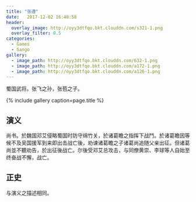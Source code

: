 ```yaml
---
title: "张遵"
date:   2017-12-02 16:48:58
header:
  overlay_image: http://oyy3dtfqo.bkt.clouddn.com/s321-1.png
  overlay_filter: 0.5
categories:
  - Games
  - Sango
gallery:
  - image_path: http://oyy3dtfqo.bkt.clouddn.com/632-1.png
  - image_path: http://oyy3dtfqo.bkt.clouddn.com/a172-1.png
  - image_path: http://oyy3dtfqo.bkt.clouddn.com/a126-1.png
---
```


蜀国武将。张飞之孙，张苞之子。

{% include gallery caption=page.title %}

## 演义

尚书。於魏国邓艾侵略蜀国时防守绵竹关，於诸葛瞻之指挥下战鬥。於诸葛瞻因等候不及吴国援军到来即出击战亡後，劝谏诸葛瞻之子诸葛尚追随父亲出征。但诸葛尚並不聽劝告，於出征後战亡。尔後受邓艾总攻击，与同僚黄崇、李球等人自始至终奋战不懈，战亡。

## 正史

与演义之描述相同。